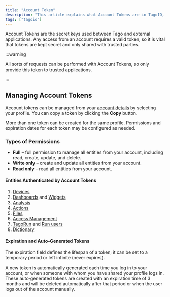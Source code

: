 ```yaml
---
title: "Account Token"
description: "This article explains what Account Tokens are in TagoIO, why they must be kept secret, and how to manage them from your account profile. It also highlights that multiple tokens can be created with configurable permissions and expiration."
tags: ["tagoio"]
---
```

Account Tokens are the secret keys used between Tago and external applications. Any access from an account requires a valid token, so it is vital that tokens are kept secret and only shared with trusted parties.

:::warning

All sorts of requests can be performed with Account Tokens, so only provide this token to trusted applications.

:::

## Managing Account Tokens

Account tokens can be managed from your [account details](https://admin.tago.io/account) by selecting your profile. You can copy a token by clicking the **Copy** button.

More than one token can be created for the same profile. Permissions and expiration dates for each token may be configured as needed.

### Types of Permissions

* **Full** – full permission to manage all entities from your account, including read, create, update, and delete.
* **Write only** – create and update all entities from your account.
* **Read only** – read all entities from your account.

#### Entities Authenticated by Account Tokens

1. [Devices](/docs/tagoio/devices/)
2. [Dashboards](/docs/tagoio/dashboards/) and [Widgets](/docs/tagoio/widgets/)
3. [Analysis](/docs/tagoio/analysis/)
4. [Actions](/docs/tagoio/actions/)
5. [Files](/docs/tagoio/files)
6. [Access Management](/docs/tagoio/tagorun/access-management/)
7. [TagoRun](/tagorun) and [Run users](/docs/tagoio/tagorun/getting-started/user-management)
8. [Dictionary](../dictionaries)

#### Expiration and Auto-Generated Tokens

The expiration field defines the lifespan of a token; it can be set to a temporary period or left infinite (never expires). 

A new token is automatically generated each time you log in to your account, or when someone with whom you have shared your profile logs in. These auto‑generated tokens are created with an expiration time of 3 months and will be deleted automatically after that period or when the user logs out of the account manually.